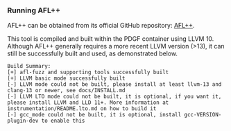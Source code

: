 ### Running AFL++
AFL++ can be obtained from its official GitHub repository: [AFL++](https://github.com/AFLplusplus/AFLplusplus.git).

This tool is compiled and built within the PDGF container using LLVM 10. Although AFL++ generally requires a more recent LLVM version (>13), it can still be successfully built and used, as demonstrated below.
```text
Build Summary:
[+] afl-fuzz and supporting tools successfully built
[+] LLVM basic mode successfully built
[-] LLVM mode could not be built, please install at least llvm-13 and clang-13 or newer, see docs/INSTALL.md
[-] LLVM LTO mode could not be built, it is optional, if you want it, please install LLVM and LLD 11+. More information at instrumentation/README.lto.md on how to build it
[-] gcc_mode could not be built, it is optional, install gcc-VERSION-plugin-dev to enable this
```

